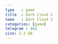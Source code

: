```yaml
---
type   : game
title  : Dark Cloud 2
name   : Dark Cloud 2
categories: [game]
telegram : 462
size: 2.2 GB
---
```



